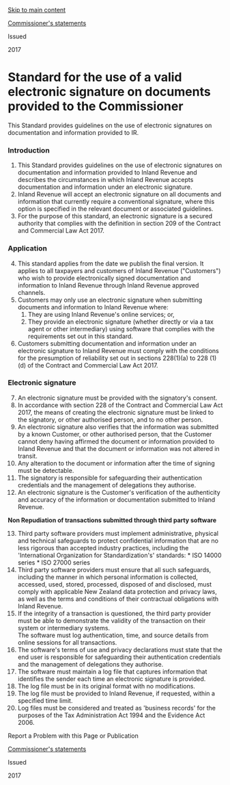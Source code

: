 [Skip to main content](#main-content-tt)

[Commissioner's statements](/publications#f-ttTypeFacet=Commissioner's%20statements&sort=%40irscttissuedatetime%20descending&numberOfResults=25)

Issued

2017

Standard for the use of a valid electronic signature on documents provided to the Commissioner
==============================================================================================

This Standard provides guidelines on the use of electronic signatures on documentation and information provided to IR.

### Introduction

1.  This Standard provides guidelines on the use of electronic signatures on documentation and information provided to Inland Revenue and describes the circumstances in which Inland Revenue accepts documentation and information under an electronic signature.
2.  Inland Revenue will accept an electronic signature on all documents and information that currently require a conventional signature, where this option is specified in the relevant document or associated guidelines.
3.  For the purpose of this standard, an electronic signature is a secured authority that complies with the definition in section 209 of the Contract and Commercial Law Act 2017.

### Application

4.  This standard applies from the date we publish the final version. It applies to all taxpayers and customers of Inland Revenue ("Customers") who wish to provide electronically signed documentation and information to Inland Revenue through Inland Revenue approved channels.
5.  Customers may only use an electronic signature when submitting documents and information to Inland Revenue where:
    1.  They are using Inland Revenue's online services; or,
    2.  They provide an electronic signature (whether directly or via a tax agent or other intermediary) using software that complies with the requirements set out in this standard.
6.  Customers submitting documentation and information under an electronic signature to Inland Revenue must comply with the conditions for the presumption of reliability set out in sections 228(1)(a) to 228 (1)(d) of the Contract and Commercial Law Act 2017.

### Electronic signature

7.  An electronic signature must be provided with the signatory's consent.
8.  In accordance with section 228 of the Contract and Commercial Law Act 2017, the means of creating the electronic signature must be linked to the signatory, or other authorised person, and to no other person.
9.  An electronic signature also verifies that the information was submitted by a known Customer, or other authorised person, that the Customer cannot deny having affirmed the document or information provided to Inland Revenue and that the document or information was not altered in transit.
10.  Any alteration to the document or information after the time of signing must be detectable.
11.  The signatory is responsible for safeguarding their authentication credentials and the management of delegations they authorise.
12.  An electronic signature is the Customer's verification of the authenticity and accuracy of the information or documentation submitted to Inland Revenue.

**Non Repudiation of transactions submitted through third party software**

13.  Third party software providers must implement administrative, physical and technical safeguards to protect confidential information that are no less rigorous than accepted industry practices, including the 'International Organization for Standardization's' standards:
    *   ISO 14000 series
    *   ISO 27000 series
14.  Third party software providers must ensure that all such safeguards, including the manner in which personal information is collected, accessed, used, stored, processed, disposed of and disclosed, must comply with applicable New Zealand data protection and privacy laws, as well as the terms and conditions of their contractual obligations with Inland Revenue.
15.  If the integrity of a transaction is questioned, the third party provider must be able to demonstrate the validity of the transaction on their system or intermediary systems.  
    The software must log authentication, time, and source details from online sessions for all transactions.
16.  The software's terms of use and privacy declarations must state that the end user is responsible for safeguarding their authentication credentials and the management of delegations they authorise.
17.  The software must maintain a log file that captures information that identifies the sender each time an electronic signature is provided.
18.  The log file must be in its original format with no modifications.
19.  The log file must be provided to Inland Revenue, if requested, within a specified time limit.
20.  Log files must be considered and treated as 'business records' for the purposes of the Tax Administration Act 1994 and the Evidence Act 2006.

Report a Problem with this Page or Publication

[Commissioner's statements](/publications#f-ttTypeFacet=Commissioner's%20statements&sort=%40irscttissuedatetime%20descending&numberOfResults=25)

Issued

2017